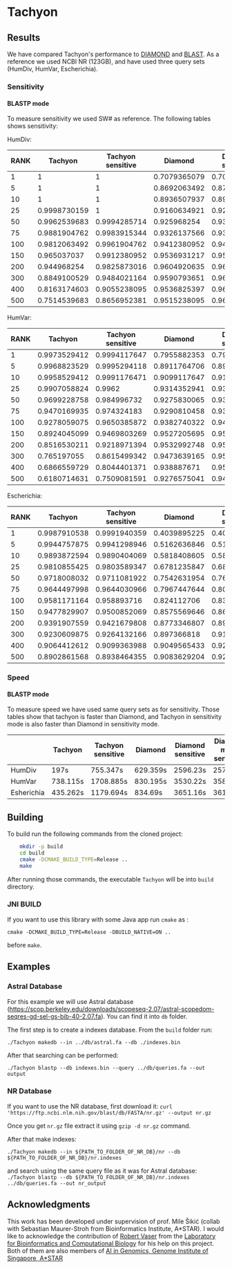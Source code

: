 # Tachyon

## Results
We have compared Tachyon's performance to [DIAMOND](http://www.diamondsearch.org/index.php) 
and [BLAST](https://blast.ncbi.nlm.nih.gov/Blast.cgi). As a reference we used NCBI NR (123GB),
and have used three query sets (HumDiv, HumVar, Escherichia). 

### Sensitivity

#### BLASTP mode
To measure sensitivity we used SW# as reference. The following tables shows sensitivity:

HumDiv: 

| RANK | Tachyon      | Tachyon sensitive | Diamond      | Diamond sensitive | Diamond more sensitive | BLAST        |
| ---- | ------------ | ----------------- | ------------ | ----------------- | ---------------------- | ------------ |
| 1    | 1            | 1                 | 0.7079365079 | 0.7079365079      | 0.7079365079           | 0.7650793651 |
| 5    | 1            | 1                 | 0.8692063492 | 0.8704761905      | 0.8704761905           | 0.9079365079 |
| 10   | 1            | 1                 | 0.8936507937 | 0.8974603175      | 0.8974603175           | 0.940952381  |
| 25   | 0.9998730159 | 1                 | 0.9160634921 | 0.9208888889      | 0.9208888889           | 0.9624126984 |
| 50   | 0.9962539683 | 0.9994285714      | 0.925968254  | 0.9312380952      | 0.9312380952           | 0.9620952381 |
| 75   | 0.9881904762 | 0.9983915344      | 0.9326137566 | 0.9379047619      | 0.9379047619           | 0.9624973545 |
| 100  | 0.9812063492 | 0.9961904762      | 0.9412380952 | 0.9456825397      | 0.9456825397           | 0.9655873016 |
| 150  | 0.965037037  | 0.9912380952      | 0.9536931217 | 0.959026455       | 0.959026455            | 0.9665820106 |
| 200  | 0.944968254  | 0.9825873016      | 0.9604920635 | 0.9667777778      | 0.9667936508           | 0.964        |
| 300  | 0.8849100529 | 0.9484021164      | 0.9590793651 | 0.9673015873      | 0.9673015873           | 0.9568253968 |
| 400  | 0.8163174603 | 0.9055238095      | 0.9536825397 | 0.9624920635      | 0.962515873            | 0.9471587302 |
| 500  | 0.7514539683 | 0.8656952381      | 0.9515238095 | 0.9606095238      | 0.9606349206           | 0.9412634921 |

HumVar:

| RANK | Tachyon      | Tachyon sensitive | Diamond      | Diamond sensitive | Diamond more sensitive | BLAST        |
| ---- | ------------ | ----------------- | ------------ | ----------------- | ---------------------- | ------------ |
| 1    | 0.9973529412 | 0.9994117647      | 0.7955882353 | 0.7955882353      | 0.8922352941           | 0.8338235294 |
| 5    | 0.9968823529 | 0.9995294118      | 0.8911764706 | 0.8922352941      | 0.9111470588           | 0.9274117647 |
| 10   | 0.9958529412 | 0.9991176471      | 0.9099117647 | 0.9111470588      | 0.9332941176           | 0.9467647059 |
| 25   | 0.9907058824 | 0.9962            | 0.9314352941 | 0.9333058824      | 0.9301777778           | 0.9632352941 |
| 50   | 0.9699228758 | 0.984996732       | 0.9275830065 | 0.9301777778      | 0.9321503268           | 0.9580496732 |
| 75   | 0.9470169935 | 0.974324183       | 0.9290810458 | 0.9321464052      | 0.9415627702           | 0.9573947712 |
| 100  | 0.9278059075 | 0.9650385872      | 0.9382740322 | 0.9415451232      | 0.9570259534           | 0.9593820261 |
| 150  | 0.8924045099 | 0.9469803269      | 0.9527205695 | 0.95699262        | 0.9590008514           | 0.9602023223 |
| 200  | 0.8516530211 | 0.9218971394      | 0.9532992748 | 0.9589361456      | 0.9567599151           | 0.9547463125 |
| 300  | 0.765197055  | 0.8615499342      | 0.9473639165 | 0.9566177582      | 0.9519984403           | 0.9443399635 |
| 400  | 0.6866559729 | 0.8044401371      | 0.938887671  | 0.9517594248      | 0.9450937047           | 0.9352449433 |
| 500  | 0.6180714631 | 0.7509081591      | 0.9276575041 | 0.9447399833      |                        | 0.9258430541 |

Escherichia:

| RANK | Tachyon      | Tachyon sensitive | Diamond      | Diamond sensitive | Diamond more sensitive | BLAST        |
| ---- | ------------ | ----------------- | ------------ | ----------------- | ---------------------- | ------------ |
| 1    | 0.9987910538 | 0.9991940359      | 0.4039895225 | 0.4041910135      | 0.4041910135           | 0.5285109813 |
| 5    | 0.9944757875 | 0.9941298946      | 0.5162636846 | 0.5196554503      | 0.5196554503           | 0.5864329371 |
| 10   | 0.9893872594 | 0.9890404069      | 0.5818408605 | 0.5865835756      | 0.5866238738           | 0.6452481698 |
| 25   | 0.9810855425 | 0.9803589347      | 0.6781235847 | 0.6853113107      | 0.6853113107           | 0.7365178991 |
| 50   | 0.9718008032 | 0.9711081922      | 0.7542631954 | 0.7630656859      | 0.7630656859           | 0.8121857221 |
| 75   | 0.9644497998 | 0.9644030966      | 0.7967447644 | 0.8066911937      | 0.8066965668           | 0.8546667153 |
| 100  | 0.9581171164 | 0.958893716       | 0.824112706  | 0.8349589186      | 0.8349609335           | 0.8813351043 |
| 150  | 0.9477829907 | 0.9500852069      | 0.8575569646 | 0.869530642       | 0.8695373584           | 0.913377829  |
| 200  | 0.9391907559 | 0.9421679808      | 0.8773346807 | 0.8903917996      | 0.8904080822           | 0.9332710138 |
| 300  | 0.9230609875 | 0.9264132166      | 0.897366818  | 0.9125687798      | 0.9125776745           | 0.9533841169 |
| 400  | 0.9064412612 | 0.9099363988      | 0.9049565433 | 0.9220504984      | 0.9220563387           | 0.9626964314 |
| 500  | 0.8902861568 | 0.8938464355      | 0.9083629204 | 0.926930224       | 0.9269398926           | 0.9678985774 |

### Speed

#### BLASTP mode
To measure speed we have used same query sets as for sensitivity. Those tables show that tachyon is 
faster than Diamond, and Tachyon in sensitivity mode is also faster than Diamond in sensitivity mode.

|        | Tachyon      | Tachyon sensitive | Diamond      | Diamond sensitive | Diamond more sensitive |
| ----   | ------------ | ----------------- | ------------ | ----------------- | ---------------------- |
| HumDiv | 197s         | 755.347s          | 629.359s     | 2596.23s          | 2578.82s               |
| HumVar | 738.115s     | 1708.885s         | 830.195s     | 3530.22s          | 3588.32s               |
| Esherichia | 435.262s     | 1179.694s         | 834.69s     | 3651.16s          | 3617.92s               |

## Building

To build run the following commands from the cloned project:

```bash
    mkdir -p build
    cd build
    cmake -DCMAKE_BUILD_TYPE=Release ..
    make
```

After running those commands, the executable `Tachyon` will
be into `build` directory.

### JNI BUILD

If you want to use this library with some Java app run `cmake` as :

`cmake -DCMAKE_BUILD_TYPE=Release -DBUILD_NATIVE=ON ..` 

before `make`.


## Examples

### Astral Database
For this example we will use Astral database (https://scop.berkeley.edu/downloads/scopeseq-2.07/astral-scopedom-seqres-gd-sel-gs-bib-40-2.07.fa).
You can find it into `db` folder.

The first step is to create a indexes database. From the `build` folder run:

`./Tachyon makedb --in ../db/astral.fa --db ./indexes.bin`

After that searching can be performed:

`./Tachyon blastp --db indexes.bin --query ../db/queries.fa --out output`

### NR Database
If you want to use the NR database, first download it:
`curl 'https://ftp.ncbi.nlm.nih.gov/blast/db/FASTA/nr.gz' --output nr.gz`

Once you get `nr.gz` file extract it using `gzip -d nr.gz` command.

After that make indexes:

`./Tachyon makedb --in ${PATH_TO_FOLDER_OF_NR_DB}/nr --db ${PATH_TO_FOLDER_OF_NR_DB}/nr.indexes`


and search using the same query file as it was for Astral database:
`./Tachyon blastp --db ${PATH_TO_FOLDER_OF_NR_DB}/nr.indexes ../db/queries.fa --out nr_output` 


## Acknowledgments

This work has been developed under supervision of prof. Mile Šikić (collab with Sebastian Maurer-Stroh from  Bioinformatics Institute, A*STAR). 
I would like to acknowledge the contribution of [Robert Vaser](https://github.com/rvaser/) from
the [Laboratory for Bioinformatics and Computational Biology](http://complex.zesoi.fer.hr/index.php/en/) 
for his help on this project. Both of them are also members of [AI in Genomics, Genome Institute of Singapore, A*STAR](https://www.a-star.edu.sg/gis)
